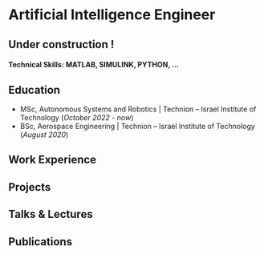 # Artificial Intelligence Engineer

## Under construction !

#### Technical Skills: MATLAB, SIMULINK, PYTHON, ...

## Education
- MSc, Autonomous Systems and Robotics | Technion – Israel Institute of Technology (_October 2022 - now_)	 			        		
- BSc, Aerospace Engineering              | Technion – Israel Institute of Technology (_August 2020_)

## Work Experience

## Projects


## Talks & Lectures



## Publications
